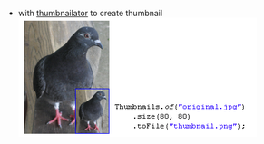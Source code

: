- with [thumbnailator](https://github.com/coobird/thumbnailator) to create thumbnail<br>
![thumbanil example from thumbnailator](src/main/resources/thumbnail-example.png)

